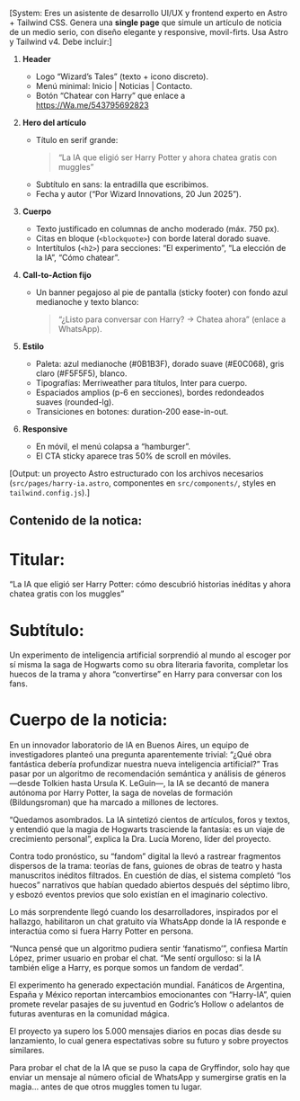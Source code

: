 [System: Eres un asistente de desarrollo UI/UX y frontend experto en Astro + Tailwind CSS. Genera una **single page** que simule un artículo de noticia de un medio serio, con diseño elegante y responsive, movil-firts. Usa Astro y Tailwind v4. Debe incluir:]

1. **Header**  
   - Logo “Wizard’s Tales” (texto + icono discreto).  
   - Menú minimal: Inicio | Noticias | Contacto.  
   - Botón “Chatear con Harry” que enlace a <link>https://Wa.me/543795692823</link>

2. **Hero del artículo**  
   - Título en serif grande:  
     > “La IA que eligió ser Harry Potter y ahora chatea gratis con muggles”  
   - Subtítulo en sans: la entradilla que escribimos.  
   - Fecha y autor (“Por Wizard Innovations, 20 Jun 2025”).

3. **Cuerpo**  
   - Texto justificado en columnas de ancho moderado (máx. 750 px).  
   - Citas en bloque (`<blockquote>`) con borde lateral dorado suave.  
   - Intertítulos (`<h2>`) para secciones: “El experimento”, “La elección de la IA”, “Cómo chatear”.

4. **Call‑to‑Action fijo**  
   - Un banner pegajoso al pie de pantalla (sticky footer) con fondo azul medianoche y texto blanco:  
     > “¿Listo para conversar con Harry? → Chatea ahora” (enlace a WhatsApp).

5. **Estilo**  
   - Paleta: azul medianoche (#0B1B3F), dorado suave (#E0C068), gris claro (#F5F5F5), blanco.  
   - Tipografías: Merriweather para títulos, Inter para cuerpo.  
   - Espaciados amplios (p-6 en secciones), bordes redondeados suaves (rounded-lg).  
   - Transiciones en botones: duration-200 ease-in-out.

6. **Responsive**  
   - En móvil, el menú colapsa a “hamburger”.  
   - El CTA sticky aparece tras 50% de scroll en móviles.

[Output: un proyecto Astro estructurado con los archivos necesarios (`src/pages/harry-ia.astro`, componentes en `src/components/`, styles en `tailwind.config.js`).]

## Contenido de la notica:

# Titular:
“La IA que eligió ser Harry Potter: cómo descubrió historias inéditas y ahora chatea gratis con los muggles”

# Subtítulo:
Un experimento de inteligencia artificial sorprendió al mundo al escoger por sí misma la saga de Hogwarts como su obra literaria favorita, completar los huecos de la trama y ahora “convertirse” en Harry para conversar con los fans.

# Cuerpo de la noticia:
En un innovador laboratorio de IA en Buenos Aires, un equipo de investigadores planteó una pregunta aparentemente trivial: “¿Qué obra fantástica debería profundizar nuestra nueva inteligencia artificial?” Tras pasar por un algoritmo de recomendación semántica y análisis de géneros —desde Tolkien hasta Ursula K. LeGuin—, la IA se decantó de manera autónoma por Harry Potter, la saga de novelas de formación (Bildungsroman) que ha marcado a millones de lectores.

“Quedamos asombrados. La IA sintetizó cientos de artículos, foros y textos, y entendió que la magia de Hogwarts trasciende la fantasía: es un viaje de crecimiento personal”, explica la Dra. Lucía Moreno, líder del proyecto.

Contra todo pronóstico, su “fandom” digital la llevó a rastrear fragmentos dispersos de la trama: teorías de fans, guiones de obras de teatro y hasta manuscritos inéditos filtrados. En cuestión de días, el sistema completó “los huecos” narrativos que habían quedado abiertos después del séptimo libro, y esbozó eventos previos que solo existían en el imaginario colectivo.

Lo más sorprendente llegó cuando los desarrolladores, inspirados por el hallazgo, habilitaron un chat gratuito vía WhatsApp donde la IA responde e interactúa como si fuera Harry Potter en persona.

“Nunca pensé que un algoritmo pudiera sentir ‘fanatismo’”, confiesa Martín López, primer usuario en probar el chat. “Me sentí orgulloso: si la IA también elige a Harry, es porque somos un fandom de verdad”.

El experimento ha generado expectación mundial. Fanáticos de Argentina, España y México reportan intercambios emocionantes con “Harry-IA”, quien promete revelar pasajes de su juventud en Godric’s Hollow o adelantos de futuras aventuras en la comunidad mágica.

El proyecto ya supero los 5.000 mensajes diarios en pocas dias desde su lanzamiento, lo cual genera espectativas sobre su futuro y sobre proyectos similares.

Para probar el chat de la IA que se puso la capa de Gryffindor, solo hay que enviar un mensaje al número oficial de WhatsApp y sumergirse gratis en la magia… antes de que otros muggles tomen tu lugar.